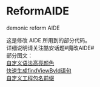 # ReformAIDE
demonic reform AIDE

这是修改 AIDE 所用到的部分代码。  
详细说明请关注酷安话题#魔改AIDE#  
部分图文：  
[自定义语法高亮颜色](https://www.coolapk.com/feed/13826186?shareKey=OWE5NzgzNTQwMDNlNWQ3ZTI0Njg~&shareUid=515359&shareFrom=com.coolapk.market_9.5)  
[快速生成findViewById语句](https://www.coolapk.com/feed/13803533?shareKey=ZmQ5ZTYzM2VmNTMxNWQ3ZTJhZGQ~&shareUid=515359&shareFrom=com.coolapk.market_9.5)  
[自定义工程包名前缀](https://www.coolapk.com/feed/13786729?shareKey=ODdkYWRjMjRkODNiNWQ3ZTJhZGQ~&shareUid=515359&shareFrom=com.coolapk.market_9.5)  

